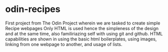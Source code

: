 # odin-recipes
First project from The Odin Project wherein we are tasked to create simple Recipe webpages
Only HTML is used hence the simpleness of the design and at the same time, also familiriazing self with using git and github.
HTML capabilities are shown in using the basic html boilerplates, using images, linking from one webpage to another, and usage of lists.